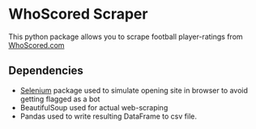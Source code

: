 # WhoScored Scraper
This python package allows you to scrape football player-ratings from [WhoScored.com](https://whoscored.com)

## Dependencies
* [Selenium](https://selenium-python.readthedocs.io/getting-started.html) package used to simulate opening site in browser to avoid getting flagged as a bot
* BeautifulSoup used for actual web-scraping
* Pandas used to write resulting DataFrame to csv file.
